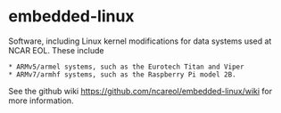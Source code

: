 # embedded-linux
Software, including Linux kernel modifications for data systems used at NCAR EOL. These include

    * ARMv5/armel systems, such as the Eurotech Titan and Viper
    * ARMv7/armhf systems, such as the Raspberry Pi model 2B.

See the github wiki https://github.com/ncareol/embedded-linux/wiki for more information.
